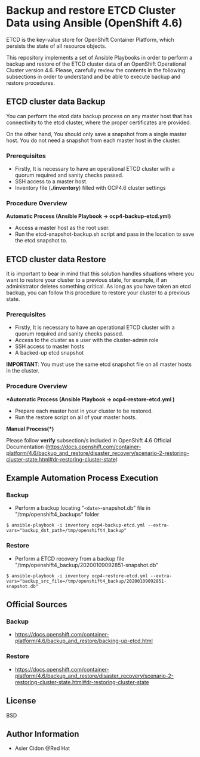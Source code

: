 # Backup and restore ETCD Cluster Data using Ansible (OpenShift 4.6)

ETCD is the key-value store for OpenShift Container Platform, which persists the state of all resource objects.

This repository implements a set of Ansible Playbooks in order to perform a backup and restore of the ETCD cluster data of an OpenShift Operational Cluster version 4.6. Please, carefully review the contents in the following subsections in order to understand and be able to execute backup and restore procedures.

## ETCD cluster data Backup

You can perform the etcd data backup process on any master host that has connectivity to the etcd cluster, where the proper certificates are provided.

On the other hand, You should only save a snapshot from a single master host. You do not need a snapshot from each master host in the cluster.

### Prerequisites

-   Firstly, It is necessary to have an operational ETCD cluster with a quorum required and sanity checks passed.
-   SSH access to a master host.
-   Inventory file (**./inventory**) filled with OCP4.6 cluster settings

### Procedure Overview

**Automatic Process (Ansible Playbook -> ocp4-backup-etcd.yml)**

-   Access a master host as the root user.
-   Run the etcd-snapshot-backup.sh script and pass in the location to save the etcd snapshot to.

## ETCD cluster data Restore

It is important to bear in mind that this solution handles situations where you want to restore your cluster to a previous state, for example, if an administrator deletes something critical. As long as you have taken an etcd backup, you can follow this procedure to restore your cluster to a previous state.

### Prerequisites

-   Firstly, It is necessary to have an operational ETCD cluster with a quorum required and sanity checks passed.
-   Access to the cluster as a user with the cluster-admin role
-   SSH access to master hosts
-   A backed-up etcd snapshot

**IMPORTANT**: You must use the same etcd snapshot file on all master hosts in the cluster.

### Procedure Overview

**\*Automatic Process (Ansible Playbook -> ocp4-restore-etcd.yml )**

-   Prepare each master host in your cluster to be restored.
-   Run the restore script on all of your master hosts.

**Manual Process(\*)**

Please follow **verify** subsection/s included in OpenShift 4.6 Official Documentation (https://docs.openshift.com/container-platform/4.6/backup_and_restore/disaster_recovery/scenario-2-restoring-cluster-state.html#dr-restoring-cluster-state)

## Example Automation Process Execution

### Backup

-   Perform a backup locating "`<date>`-snapshot.db" file in "/tmp/openshift4_backups" folder

```
$ ansible-playbook -i inventory ocp4-backup-etcd.yml --extra-vars="backup_dst_path=/tmp/openshift4_backup"
```

### Restore

-   Perform a ETCD recovery from a backup file "/tmp/openshift4_backup/20200109092851-snapshot.db"

```
$ ansible-playbook -i inventory ocp4-restore-etcd.yml --extra-vars="backup_src_file=/tmp/openshift4_backup/20200109092851-snapshot.db"
```

## Official Sources

### Backup

-   https://docs.openshift.com/container-platform/4.6/backup_and_restore/backing-up-etcd.html

### Restore

-   https://docs.openshift.com/container-platform/4.6/backup_and_restore/disaster_recovery/scenario-2-restoring-cluster-state.html#dr-restoring-cluster-state

## License

BSD

## Author Information

-   Asier Cidon @Red Hat

